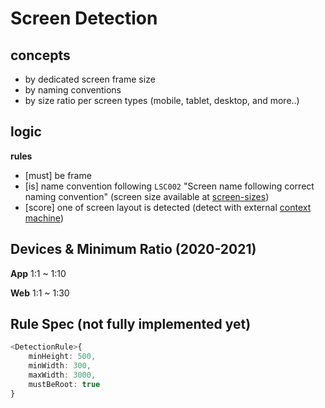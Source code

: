 # Screen Detection

## concepts
- by dedicated screen frame size
- by naming conventions
- by size ratio per screen types (mobile, tablet, desktop, and more..)

## logic
**rules**
- [must] be frame
- [is] name convention following `LSC002` "Screen name following correct naming convention" (screen size available at [screen-sizes](https://github.com/bridgedxyz/screen-sizes))
- [score] one of screen layout is detected (detect with external [context machine](https://github.com/bridgedxyz/context))


## Devices & Minimum Ratio (2020-2021)
**App**
1:1 ~ 1:10

**Web**
1:1 ~ 1:30


## Rule Spec (not fully implemented yet)
``` ts
<DetectionRule>{
    minHeight: 500,
    minWidth: 300,
    maxWidth: 3000,
    mustBeRoot: true
}
```